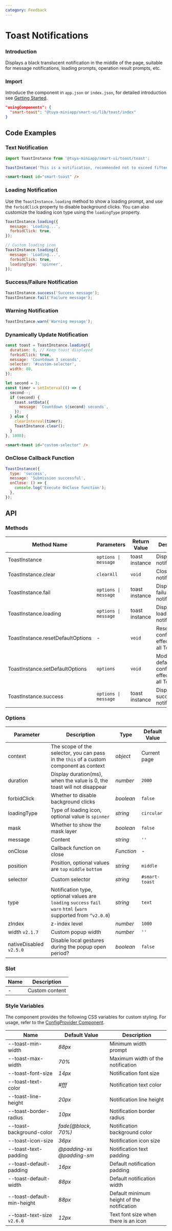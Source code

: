 ```yaml
---
category: Feedback
---
```


# Toast Notifications

### Introduction

Displays a black translucent notification in the middle of the page, suitable for message notifications, loading prompts, operation result prompts, etc.

### Import

Introduce the component in `app.json` or `index.json`, for detailed introduction see [Getting Started](/material/smartui?comId=help-getting-started&appType=miniapp).

```json
"usingComponents": {
  "smart-toast": "@tuya-miniapp/smart-ui/lib/toast/index"
}
```

## Code Examples

### Text Notification

```javascript
import ToastInstance from '@tuya-miniapp/smart-ui/toast/toast';

ToastInstance('This is a notification, recommended not to exceed fifteen characters~');
```

```html
<smart-toast id="smart-toast" />
```

### Loading Notification

Use the `ToastInstance.loading` method to show a loading prompt, and use the `forbidClick` property to disable background clicks. You can also customize the loading icon type using the `loadingType` property.

```javascript
ToastInstance.loading({
  message: 'Loading...',
  forbidClick: true,
});

// Custom loading icon
ToastInstance.loading({
  message: 'Loading...',
  forbidClick: true,
  loadingType: 'spinner',
});
```

### Success/Failure Notification

```javascript
ToastInstance.success('Success message');
ToastInstance.fail('Failure message');
```

### Warning Notification

```js
ToastInstance.warn('Warning message');
```

### Dynamically Update Notification

```javascript
const toast = ToastInstance.loading({
  duration: 0, // Keep toast displayed
  forbidClick: true,
  message: 'Countdown 3 seconds',
  selector: '#custom-selector',
  width: 88,
});

let second = 3;
const timer = setInterval(() => {
  second--;
  if (second) {
    toast.setData({
      message: `Countdown ${second} seconds`,
    });
  } else {
    clearInterval(timer);
    ToastInstance.clear();
  }
}, 1000);
```

```html
<smart-toast id="custom-selector" />
```

### OnClose Callback Function

```javascript
ToastInstance({
  type: 'success',
  message: 'Submission successful',
  onClose: () => {
    console.log('Execute OnClose function');
  },
});
```

## API

### Methods

| Method Name    | Parameters   | Return Value     | Description   |
| ---------- | ------------ | ---------- | --------- |
| ToastInstance                     | `options \| message` | toast instance | Display notification                        |
| ToastInstance.clear               | `clearAll`           | `void`     | Close notification                        |
| ToastInstance.fail                | `options \| message` | toast instance | Display failure notification                    |
| ToastInstance.loading             | `options \| message` | toast instance | Display loading notification                    |
| ToastInstance.resetDefaultOptions | -                    | `void`     | Reset default configuration, effective for all Toasts |
| ToastInstance.setDefaultOptions   | `options`            | `void`     | Modify default configuration, effective for all Toasts |
| ToastInstance.success             | `options \| message` | toast instance | Display success notification                    |

### Options

| Parameter        | Description                                                                              | Type       | Default Value        |
| ----------- | --------------------------------------------------------------------------------- | ---------- | ------------- |
| context     | The scope of the selector, you can pass in the `this` of a custom component as context                            | _object_   | Current page      |
| duration    | Display duration(ms), when the value is 0, the toast will not disappear    | _number_   | `2000`        |
| forbidClick | Whether to disable background clicks            | _boolean_  | `false`       |
| loadingType | Type of loading icon, optional value is `spinner`       | _string_   | `circular`    |
| mask        | Whether to show the mask layer         | _boolean_  | `false`       |
| message     | Content                       | _string_   | `''`          |
| onClose     | Callback function on close            | _Function_ | -             |
| position    | Position, optional values are `top` `middle` `bottom`           | _string_   | `middle`      |
| selector    | Custom selector                | _string_   | `#smart-toast` |
| type        | Notification type, optional values are `loading` `success` `fail` `warn` `html` (`warn` supported from `^v2.0.0`) | _string_   | `text`        |
| zIndex      | z-index level                | _number_   | `1000`        |
| width `v2.1.7`     | Custom popup width                     | _number_   | `''`        |
| nativeDisabled `v2.5.0`     | Disable local gestures during the popup open period?       | _boolean_   | `false`        |

### Slot

| Name | Description       |
| ---- | ---------- |
| -    | Custom content |

### Style Variables

The component provides the following CSS variables for custom styling. For usage, refer to the [ConfigProvider Component](/material/smartui?comId=config-provider&appType=miniapp).

| Name                          | Default Value                                 | Description |
| ----------------------------- | -------------------------------------- | ---- |
| --toast-min-width | _88px_ | Minimum width prompt |
| --toast-max-width | _70%_ | Maximum width of the notification |
| --toast-font-size | _14px_ | Notification font size |
| --toast-text-color | _#fff_ | Notification text color |
| --toast-line-height | _20px_ | Notification line height |
| --toast-border-radius | _10px_ | Notification border radius |
| --toast-background-color | _fade(@black, 70%)_ | Notification background color |
| --toast-icon-size | _36px_ | Notification icon size |
| --toast-text-padding | _@padding-xs @padding-sm_ | Notification text padding |
| --toast-default-padding | _16px_ | Default notification padding |
| --toast-default-width | _88px_ | Default notification width |
| --toast-default-min-height | _88px_ | Default minimum height of the notification |
| --toast-text-size `v2.6.0` | _12px_ | Text font size when there is an icon |
